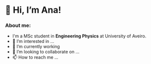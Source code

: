 # 👋 Hi, I’m Ana!
### About me:
- I'm a MSc student in **Engineering Physics** at University of Aveiro.
- 👀 I’m interested in ...
- 🌱 I’m currently working
- 💞️ I’m looking to collaborate on ...
- 📫 How to reach me ...


